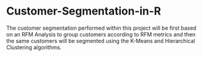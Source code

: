 # Customer-Segmentation-in-R
The customer segmentation performed within this project will be first based on an RFM
Analysis to group customers according to RFM metrics and then the same customers will be
segmented using the K-Means and Hierarchical Clustering algorithms.
